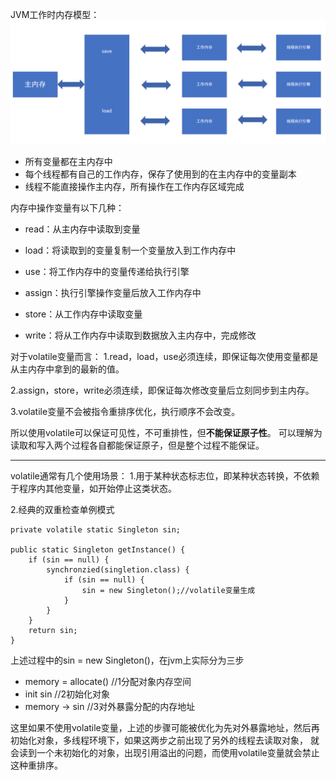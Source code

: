 JVM工作时内存模型：
![](./images/volatile.png)
- 所有变量都在主内存中
- 每个线程都有自己的工作内存，保存了使用到的在主内存中的变量副本
- 线程不能直接操作主内存，所有操作在工作内存区域完成

内存中操作变量有以下几种：
- read：从主内存中读取到变量
- load：将读取到的变量复制一个变量放入到工作内存中
- use：将工作内存中的变量传递给执行引擎


- assign：执行引擎操作变量后放入工作内存中
- store：从工作内存中读取变量
- write：将从工作内存中读取到数据放入主内存中，完成修改

对于volatile变量而言：
1.read，load，use必须连续，即保证每次使用变量都是从主内存中拿到的最新的值。

2.assign，store，write必须连续，即保证每次修改变量后立刻同步到主内存。

3.volatile变量不会被指令重排序优化，执行顺序不会改变。

所以使用volatile可以保证可见性，不可重排性，但**不能保证原子性**。
可以理解为读取和写入两个过程各自都能保证原子，但是整个过程不能保证。

****
volatile通常有几个使用场景：
1.用于某种状态标志位，即某种状态转换，不依赖于程序内其他变量，如开始停止这类状态。

2.经典的双重检查单例模式
````
private volatile static Singleton sin;

public static Singleton getInstance() {
    if (sin == null) {
        synchronzied(singletion.class) {
            if (sin == null) {
                sin = new Singleton();//volatile变量生成
            }
        }
    }
    return sin;
}
````

上述过程中的sin = new Singleton()，在jvm上实际分为三步
- memory = allocate() //1分配对象内存空间
- init sin //2初始化对象
- memory -> sin //3对外暴露分配的内存地址

这里如果不使用volatile变量，上述的步骤可能被优化为先对外暴露地址，然后再初始化对象，多线程环境下，如果这两步之前出现了另外的线程去读取对象，
就会读到一个未初始化的对象，出现引用溢出的问题，而使用volatile变量就会禁止这种重排序。